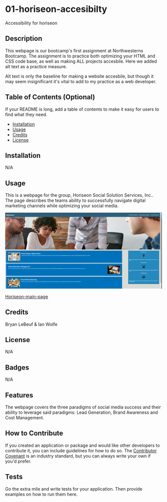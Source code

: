 # 01-horiseon-accesibilty
Accessibility for horiseon

## Description

This webpage is our bootcamp's first assignment at Northwesterns Bootcamp. The assignment is to practice both optimizing your HTML and CSS code base, as well as making ALL projects accesbile. Here we added alt text as a practice measure.

Alt text is only the baseline for making a website accesbile, but though it may seem insignificant it's vital to add to my practice as a web developer.

## Table of Contents (Optional)

If your README is long, add a table of contents to make it easy for users to find what they need.

- [Installation](#installation)
- [Usage](#usage)
- [Credits](#credits)
- [License](#license)

## Installation

N/A

## Usage

This is a webpage for the group, Horiseon Social Solution Services, Inc.. The page describes the teams ability to successfully navigate digital marketing channels while optimizing your social media.

![Screenshot of completed website](./assets/images/screenshot.png)

[Horiseon-main-page](https://blebeuf.github.io/01-horiseon-accesibilty/)

## Credits

Bryan LeBeuf & Ian Wolfe

## License

N/A

## Badges

N/A

## Features

The webpage covers the three paradigms of social media success and their ability to leverage said paradigms: Lead Generation, Brand Awareness and Cost Management.

## How to Contribute

If you created an application or package and would like other developers to contribute it, you can include guidelines for how to do so. The [Contributor Covenant](https://www.contributor-covenant.org/) is an industry standard, but you can always write your own if you'd prefer.

## Tests

Go the extra mile and write tests for your application. Then provide examples on how to run them here.
